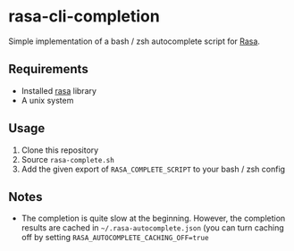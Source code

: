 # rasa-cli-completion

Simple implementation of a bash / zsh autocomplete script for [Rasa](https://github.com/rasahq/rasa).

## Requirements
- Installed [rasa](https://github.com/rasahq/rasa) library
- A unix system

## Usage
1. Clone this repository
2. Source `rasa-complete.sh` 
3. Add the given export of `RASA_COMPLETE_SCRIPT` to your bash / zsh config


## Notes
- The completion is quite slow at the beginning. However, the completion results are cached in `~/.rasa-autocomplete.json` (you can turn caching off by setting `RASA_AUTOCOMPLETE_CACHING_OFF=true`

